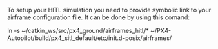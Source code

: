 To setup your HITL simulation you need to provide symbolic link to your airframe configuration file.
It can be done by using this comand:

ln -s ~/catkin_ws/src/px4_ground/airframes_hitl/* ~/PX4-Autopilot/build/px4_sitl_default/etc/init.d-posix/airframes/